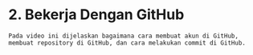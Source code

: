 # 2. Bekerja Dengan GitHub
~~~
Pada video ini dijelaskan bagaimana cara membuat akun di GitHub,
membuat repository di GitHub, dan cara melakukan commit di GitHub.
~~~